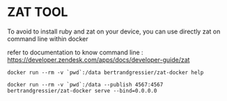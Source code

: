 ZAT TOOL 
====

To avoid to install ruby and zat on your device, you can use directly zat on command line within docker

refer to documentation to know command line : https://developer.zendesk.com/apps/docs/developer-guide/zat


```
docker run --rm -v `pwd`:/data bertrandgressier/zat-docker help
```

```
docker run --rm -v `pwd`:/data --publish 4567:4567 bertrandgressier/zat-docker serve --bind=0.0.0.0
```
